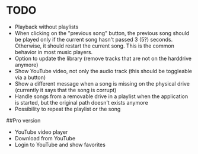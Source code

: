 # TODO

- Playback without playlists
- When clicking on the "previous song" button, the previous song should be played only if the current song hasn't passed 3 (5?) seconds. Otherwise, it should restart the current song. This is the common behavior in most music players.
- Option to update the library (remove tracks that are not on the harddrive anymore)
- Show YouTube video, not only the audio track (this should be toggleable via a button)
- Show a different message when a song is missing on the physical drive (currently it says that the song is corrupt)
- Handle songs from a removable drive in a playlist when the application is started, but the original path doesn't exists anymore
- Possibility to repeat the playlist or the song

##Pro version
- YouTube video player
- Download from YouTube
- Login to YouTube and show favorites